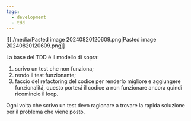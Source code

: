 ```yaml
---
tags:
  - development
  - tdd
---
```

![[./media/Pasted image 20240820120609.png|Pasted image 20240820120609.png]]

La base del TDD é il modello di sopra:
1. scrivo un test che non funziona;
2. rendo il test funzionante;
3. faccio del refactoring del codice per renderlo migliore e aggiungere funzionalitá, questo porterá il codice a non funzionare ancora quindi ricomincio il loop.

Ogni volta che scrivo un test devo ragionare a trovare la rapida soluzione per il problema che viene posto.


